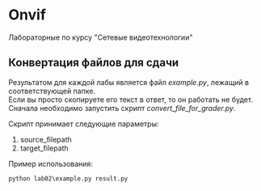 # Onvif
Лабораторные по курсу "Сетевые видеотехнологии"

## Конвертация файлов для сдачи
Результатом для каждой лабы является файл *example.py*, лежащий в соответствующей папке.  
Если вы просто скопируете его текст в ответ, то он работать не будет.
Сначала необходимо запустить скрипт *convert_file_for_grader.py*. 
 
Скрипт принимает следующие параметры:
1. source_filepath
2. target_filepath

Пример использования:
```shell script
python lab02\example.py result.py
```